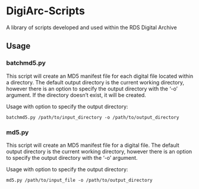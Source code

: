 # DigiArc-Scripts
A library of scripts developed and used within the RDS Digital Archive


## Usage

### batchmd5.py
This script will create an MD5 manifest file for each digital file located within a directory. The default output directory is the current working directory, however there is an option to specify the output directory with the ‘-o’ argument. If the directory doesn’t exist, it will be created.

Usage with option to specify the output directory:

``
batchmd5.py /path/to/input_directory -o /path/to/output_directory
``

### md5.py
This script will create an MD5 manifest file for a digital file. The default output directory is the current working directory, however there is an option to specify the output directory with the ‘-o’ argument.

Usage with option to specify the output directory:

``
md5.py /path/to/input_file -o /path/to/output_directory
``

